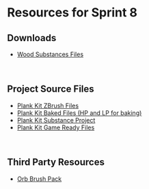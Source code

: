 # Resources for Sprint 8

<h2>Downloads</h2>
<ul>
<li><a href="https://www.dropbox.com/s/krfvvbx8zeth9p1/WoodSubstances.zip?dl=0">Wood Substances Files</a></li>
</ul>
<p>&nbsp;</p>
<h2>Project Source Files</h2>
<ul>
<li><a href="https://www.dropbox.com/s/hj4s3xpmgo0y7rl/PlankKit_ZBrush.zip?dl=0">Plank Kit ZBrush Files</a></li>
<li><a href="https://www.dropbox.com/s/pkmbuc5onya8ddn/PlankKit_BakeFiles.zip?dl=0">Plank Kit Baked Files (HP and LP for baking)</a></li>
<li><a href="https://www.dropbox.com/s/ta1bxbd2909o4so/PlankKit_SubstanceProject.zip?dl=0">Plank Kit Substance Project</a></li>
<li><a href="https://www.dropbox.com/s/c00nzps19d2fkqn/PlankKit_ProjectFiles.zip?dl=0">Plank Kit Game Ready Files</a></li>
</ul>
<p>&nbsp;</p>
<h2>Third Party Resources</h2>
<ul>
<li><a href="https://gumroad.com/l/nokhw">Orb Brush Pack</a></li>
</ul>